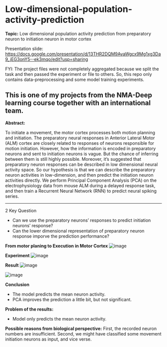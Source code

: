 # Low-dimensional-population-activity-prediction

**Topic:** Low dimensional population activity prediction from preparatory neuron to initiation neuron 
in motor cortex

Presentation slide: https://docs.google.com/presentation/d/13THR2DQM9AyaWgcx9Mg1xg3Da9_jEG3onY5--ek3mqo/edit?usp=sharing

FYI: The project files were not completely aggregated because we split the task and then passed the experiment or file to others. So, this repo only contains data-preprocessing and some model training experiments.

This is one of my projects from the NMA-Deep learning course together with an international team.
------------------

**Abstract:**

To initiate a movement, the motor cortex processes both motion planning and initiation. The preparatory neural responses in Anterior Lateral Motor (ALM) cortex are closely related to responses of neurons responsible for motion initiation. However, how the information is encoded in preparatory neurons and sent to initiation neurons is vague. But the chance of inferring between them is still highly possible. Moreover, it’s suggested that preparatory neuron responses can be described in low dimensional neural activity space.  So our hypothesis is that we can describe the preparatory neuron activities in low-dimension, and then predict the initiation neuron activities directly. We perform Principal Component Analysis (PCA) on the electrophysiology data from mouse ALM during a delayed response task, and then train a Recurrent Neural Network (RNN) to predict neural spiking series. 

------------------

2 Key Question

- Can we use the preparatory neurons’ responses to predict initiation neurons’ response?
- Can the lower dimensional representation of preparatory neuron response imporve the prediction performance?

**From motor planing to Execution in Motor Cortex**
![image](https://user-images.githubusercontent.com/66479775/140597422-8ee86dcd-6a05-437d-9d35-75e32c5019df.png)

**Experiment**
![image](https://user-images.githubusercontent.com/66479775/140597433-5a218a12-760a-451b-944d-cbc755666526.png)

**Result**
![image](https://user-images.githubusercontent.com/66479775/140597441-7902d512-db2c-4492-a24a-2c834a827441.png)

![image](https://user-images.githubusercontent.com/66479775/140597449-07be0c48-d779-4106-a07b-f5c7d4e4ecfc.png)


**Conclusion**
- The model predicts the mean neuron activity.
- PCA improves the prediction a little bit, but not significant.

**Problem of the results:**
- Model only predicts the mean neuron activity.

**Possible reasons from biological perspective:**
First, the recorded neuron numbers are insufficient.
Second, we might have classified some movement initiation neurons as input, and vice verse.
